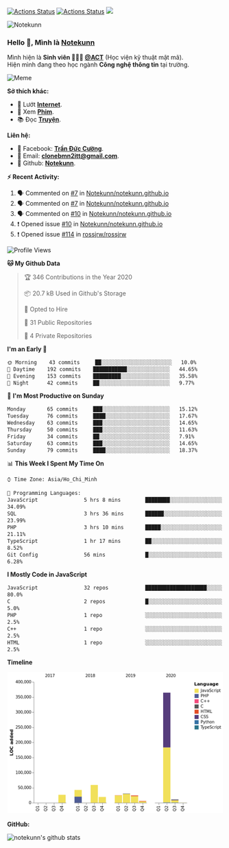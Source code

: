[![Actions Status](https://github.com/Notekunn/Notekunn/workflows/wakatime-stats/badge.svg)](https://github.com/Notekunn/Notekunn/actions)
[![Actions Status](https://github.com/Notekunn/Notekunn/workflows/update-gh-activity/badge.svg)](https://github.com/Notekunn/Notekunn/actions)
![](https://visitor-badge.glitch.me/badge?page_id=guilyx.guilyx)

![Notekunn](https://count.getloli.com/get/@notekunn)

### Hello 👋, Mình là [Notekunn](https://Notekunn.github.io) 
Mình hiện là **Sinh viên 👨🏽‍💼 [@ACT](http://actvn.edu.vn/)** (Học viện kỹ thuật mật mã). <br />
Hiện mình đang theo học ngành **Công nghệ thông tin** tại trường. <br />

![Meme](https://media1.tenor.com/images/1c6140897565e34a4e98f618e220dc0d/tenor.gif)

**Sở thích khác:**

- 📖 Lướt **[Internet](https://www.google.com.vn)**.
- 👀 Xem **[Phim](https://www.google.com.vn)**.
- 📚 Đọc **[Truyện](https://truyencv.com/)**.

**Liên hệ:**

- 🐋 Facebook: **[Trần Đức Cường](https://www.facebook.com/ShiinDz)**.
- 🐍 Email: **[clonebmn2itt@gmail.com](mailto:clonebmn2itt@gmail.com)**.
- 🐬 Github: **[Notekunn](https://github.com/Notekunn)**.

**:zap: Recent Activity:**

<!--START_SECTION:activity-->
1. 🗣 Commented on [#7](https://github.com/Notekunn/notekunn.github.io/issues/7) in [Notekunn/notekunn.github.io](https://github.com/Notekunn/notekunn.github.io)
2. 🗣 Commented on [#7](https://github.com/Notekunn/notekunn.github.io/issues/7) in [Notekunn/notekunn.github.io](https://github.com/Notekunn/notekunn.github.io)
3. 🗣 Commented on [#10](https://github.com/Notekunn/notekunn.github.io/issues/10) in [Notekunn/notekunn.github.io](https://github.com/Notekunn/notekunn.github.io)
4. ❗️ Opened issue [#10](https://github.com/Notekunn/notekunn.github.io/issues/10) in [Notekunn/notekunn.github.io](https://github.com/Notekunn/notekunn.github.io)
5. ❗️ Opened issue [#114](https://github.com/rossjrw/rossjrw/issues/114) in [rossjrw/rossjrw](https://github.com/rossjrw/rossjrw)
<!--END_SECTION:activity-->

<!--START_SECTION:waka-->
![Profile Views](http://img.shields.io/badge/Profile%20Views-5-blue)

**🐱 My Github Data** 

> 🏆 346 Contributions in the Year 2020
 > 
> 📦 20.7 kB Used in Github's Storage 
 > 
> 💼 Opted to Hire
 > 
> 📜 31 Public Repositories
 > 
> 🔑 4 Private Repositories 

**I'm an Early 🐤** 

```text
🌞 Morning    43 commits     ██░░░░░░░░░░░░░░░░░░░░░░░   10.0% 
🌆 Daytime    192 commits    ███████████░░░░░░░░░░░░░░   44.65% 
🌃 Evening    153 commits    █████████░░░░░░░░░░░░░░░░   35.58% 
🌙 Night      42 commits     ██░░░░░░░░░░░░░░░░░░░░░░░   9.77%

```
📅 **I'm Most Productive on Sunday** 

```text
Monday       65 commits     ███░░░░░░░░░░░░░░░░░░░░░░   15.12% 
Tuesday      76 commits     ████░░░░░░░░░░░░░░░░░░░░░   17.67% 
Wednesday    63 commits     ███░░░░░░░░░░░░░░░░░░░░░░   14.65% 
Thursday     50 commits     ███░░░░░░░░░░░░░░░░░░░░░░   11.63% 
Friday       34 commits     ██░░░░░░░░░░░░░░░░░░░░░░░   7.91% 
Saturday     63 commits     ███░░░░░░░░░░░░░░░░░░░░░░   14.65% 
Sunday       79 commits     ████░░░░░░░░░░░░░░░░░░░░░   18.37%

```


📊 **This Week I Spent My Time On** 

```text
⌚︎ Time Zone: Asia/Ho_Chi_Minh

💬 Programming Languages: 
JavaScript               5 hrs 8 mins        ████████░░░░░░░░░░░░░░░░░   34.09% 
SQL                      3 hrs 36 mins       ██████░░░░░░░░░░░░░░░░░░░   23.99% 
PHP                      3 hrs 10 mins       █████░░░░░░░░░░░░░░░░░░░░   21.11% 
TypeScript               1 hr 17 mins        ██░░░░░░░░░░░░░░░░░░░░░░░   8.52% 
Git Config               56 mins             █░░░░░░░░░░░░░░░░░░░░░░░░   6.28%

```

**I Mostly Code in JavaScript** 

```text
JavaScript               32 repos            ████████████████████░░░░░   80.0% 
C                        2 repos             █░░░░░░░░░░░░░░░░░░░░░░░░   5.0% 
PHP                      1 repo              ░░░░░░░░░░░░░░░░░░░░░░░░░   2.5% 
C++                      1 repo              ░░░░░░░░░░░░░░░░░░░░░░░░░   2.5% 
HTML                     1 repo              ░░░░░░░░░░░░░░░░░░░░░░░░░   2.5%

```


**Timeline**

![Chart not found](https://github.com/Notekunn/Notekunn/blob/master/charts/bar_graph.png) 


<!--END_SECTION:waka-->
**GitHub:**

![notekunn's github stats](https://github-readme-stats.vercel.app/api?username=notekunn&show_icons=true&hide_border=true)

